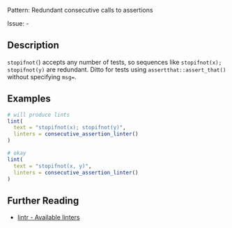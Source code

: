 Pattern: Redundant consecutive calls to assertions

Issue: -

## Description

`stopifnot(`) accepts any number of tests, so sequences like `stopifnot(x); stopifnot(y)` are redundant. Ditto for tests using `assertthat::assert_that()` without specifying `msg=`.

## Examples

```r
# will produce lints
lint(
  text = "stopifnot(x); stopifnot(y)",
  linters = consecutive_assertion_linter()
)

# okay
lint(
  text = "stopifnot(x, y)",
  linters = consecutive_assertion_linter()
)
```

## Further Reading

* [lintr - Available linters](https://lintr.r-lib.org/reference/index.html)